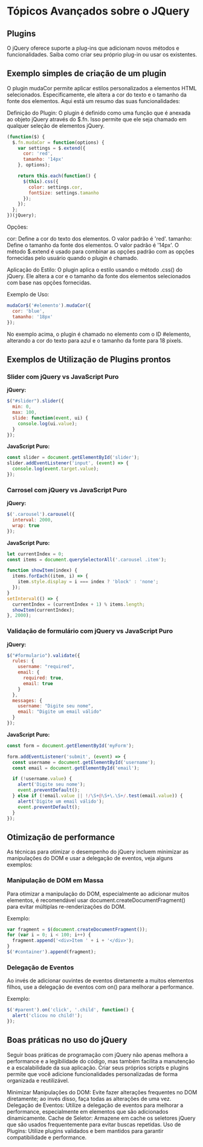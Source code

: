 # Tópicos Avançados sobre o JQuery

## Plugins

O jQuery oferece suporte a plug-ins que adicionam novos métodos e funcionalidades. Saiba como criar seu próprio plug-in ou usar os existentes.

## Exemplo simples de criação de um plugin

O plugin mudaCor permite aplicar estilos personalizados a elementos HTML selecionados. Especificamente, ele altera a cor do texto e o tamanho da fonte dos elementos. Aqui está um resumo das suas funcionalidades:

Definição do Plugin: O plugin é definido como uma função que é anexada ao objeto jQuery através do $.fn. Isso permite que ele seja chamado em qualquer seleção de elementos jQuery.

```javascript
(function($) {
  $.fn.mudaCor = function(options) {
    var settings = $.extend({
      cor: 'red',
      tamanho: '14px'
    }, options);

    return this.each(function() {
      $(this).css({
        color: settings.cor,
        fontSize: settings.tamanho
      });
    });
  };
})(jQuery);
```

Opções:

cor: Define a cor do texto dos elementos. O valor padrão é 'red'.
tamanho: Define o tamanho da fonte dos elementos. O valor padrão é '14px'.
O método $.extend é usado para combinar as opções padrão com as opções fornecidas pelo usuário quando o plugin é chamado.

Aplicação do Estilo: O plugin aplica o estilo usando o método .css() do jQuery. Ele altera a cor e o tamanho da fonte dos elementos selecionados com base nas opções fornecidas.

Exemplo de Uso:

```javascript
mudaCor$('#elemento').mudaCor({
  cor: 'blue',
  tamanho: '18px'
});
```

No exemplo acima, o plugin é chamado no elemento com o ID #elemento, alterando a cor do texto para azul e o tamanho da fonte para 18 pixels.


## Exemplos de Utilização de Plugins prontos

### Slider com jQuery vs JavaScript Puro

**jQuery:**

```javascript
$("#slider").slider({
  min: 0,
  max: 100,
  slide: function(event, ui) {
    console.log(ui.value);
  }
});
```
**JavaScript Puro:**

```javascript
const slider = document.getElementById('slider');
slider.addEventListener('input', (event) => {
  console.log(event.target.value);
});
```

### Carrosel com jQuery vs JavaScript Puro

**jQuery:**

```javascript
$('.carousel').carousel({
  interval: 2000,
  wrap: true
});
```

**JavaScript Puro:**

```javascript
let currentIndex = 0;
const items = document.querySelectorAll('.carousel .item');

function showItem(index) {
  items.forEach((item, i) => {
    item.style.display = i === index ? 'block' : 'none';
  });
}
setInterval(() => {
  currentIndex = (currentIndex + 1) % items.length;
  showItem(currentIndex);
}, 2000);
```

### Validação de formulário com jQuery vs JavaScript Puro

**jQuery:**

```javascript
$("#formulario").validate({
  rules: {
    username: "required",
    email: {
      required: true,
      email: true
    }
  },
  messages: {
    username: "Digite seu nome",
    email: "Digite um email válido"
  }
});
```

**JavaScript Puro:**

```javascript
const form = document.getElementById('myForm');

form.addEventListener('submit', (event) => {
  const username = document.getElementById('username');
  const email = document.getElementById('email');

  if (!username.value) {
    alert('Digite seu nome');
    event.preventDefault();
  } else if (!email.value || !/\S+@\S+\.\S+/.test(email.value)) {
    alert('Digite um email válido');
    event.preventDefault();
  }
});
```

## Otimização de performance

As técnicas para otimizar o desempenho do jQuery incluem minimizar as manipulações do DOM e usar a delegação de eventos, veja alguns exemplos:


### Manipulação de DOM em Massa

Para otimizar a manipulação do DOM, especialmente ao adicionar muitos elementos, é recomendável usar document.createDocumentFragment() para evitar múltiplas re-renderizações do DOM.

Exemplo:

```javascript
var fragment = $(document.createDocumentFragment());
for (var i = 0; i < 100; i++) {
  fragment.append('<div>Item ' + i + '</div>');
}
$('#container').append(fragment);
```

### Delegação de Eventos

Ao invés de adicionar ouvintes de eventos diretamente a muitos elementos filhos, use a delegação de eventos com on() para melhorar a performance.

Exemplo:

```javascript
$('#parent').on('click', '.child', function() {
  alert('clicou no child!');
});
```

## Boas práticas no uso do jQuery

Seguir boas práticas de programação com jQuery não apenas melhora a performance e a legibilidade do código, mas também facilita a manutenção e a escalabilidade da sua aplicação. Criar seus próprios scripts e plugins permite que você adicione funcionalidades personalizadas de forma organizada e reutilizável.

Minimizar Manipulações do DOM: Evite fazer alterações frequentes no DOM diretamente; ao invés disso, faça todas as alterações de uma vez.
Delegação de Eventos: Utilize a delegação de eventos para melhorar a performance, especialmente em elementos que são adicionados dinamicamente.
Cache de Seletor: Armazene em cache os seletores jQuery que são usados frequentemente para evitar buscas repetidas.
Uso de Plugins: Utilize plugins validados e bem mantidos para garantir compatibilidade e performance.
